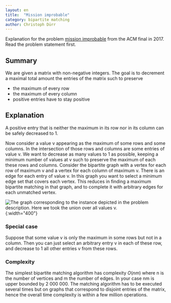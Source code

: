 ```yaml
---
layout: en
title:  "Mission improbable"
category: bipartite matching
author: Christoph Dürr
---
```


Explanation for the problem [mission improbable](https://online.acmicpc.org/problems/improbable) from the ACM final in 2017. Read the problem statement first.

## Summary

We are given a matrix with non-negative integers.  The goal is to decrement a maximal total amount the entries of the matrix such to preserve

- the maximum of every row
- the maximum of every column
- positive entries have to stay positive

## Explanation

A positive entry that is neither the maximum in its row nor in its column can be safely decreased to 1.

Now consider a value v appearing as the maximum of some rows and some columns.  In the intersection of those rows and columns are some entries of value v.  We want to decrease as many values to 1 as possible, keeping a minimum number of values at v such to preserve the maximum of each these rows and columns.  Consider the bipartite graph with a vertex for each row of maximum v and a vertex for each column of maximum v. There is an edge for each entry of value v.  In this graph you want to select a minimum edge set that covers each vertex. This reduces in finding a maximum bipartite matching in that graph, and to complete it with arbitrary edges for each unmatched vertex.


![]({{site.images}}mission-improbable.svg "The graph corresponding to the instance depicted in the problem description.  Here we took the union over all values v." ){:width="400"}

### Special case

Suppose that some value v is only the maximum in some rows but not in a column. Then you can just select an arbitrary entry v in each of these row, and decrease to 1 all other entries v from these rows.

### Complexity

The simplest bipartite matching algorithm has complexity $O(n m)$ where n is the number of vertices and m the number of edges. In your case nm is upper bounded by 2 000 000.  The matching algorithm has to be executed several times but on graphs that correspond to disjoint entries of the matrix, hence the overall time complexity is within a few million operations.
